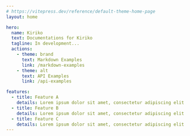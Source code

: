 ```yaml
---
# https://vitepress.dev/reference/default-theme-home-page
layout: home

hero:
  name: Kiriko
  text: Documentations for Kiriko
  tagline: In development...
  actions:
    - theme: brand
      text: Markdown Examples
      link: /markdown-examples
    - theme: alt
      text: API Examples
      link: /api-examples

features:
  - title: Feature A
    details: Lorem ipsum dolor sit amet, consectetur adipiscing elit
  - title: Feature B
    details: Lorem ipsum dolor sit amet, consectetur adipiscing elit
  - title: Feature C
    details: Lorem ipsum dolor sit amet, consectetur adipiscing elit
---
```

